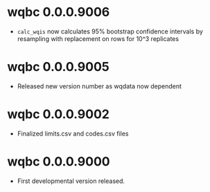 # wqbc 0.0.0.9006

- `calc_wqis` now calculates 95% bootstrap confidence intervals by resampling with
replacement on rows for 10^3 replicates

# wqbc 0.0.0.9005

- Released new version number as wqdata now dependent

# wqbc 0.0.0.9002

- Finalized limits.csv and codes.csv files

# wqbc 0.0.0.9000

- First developmental version released.

